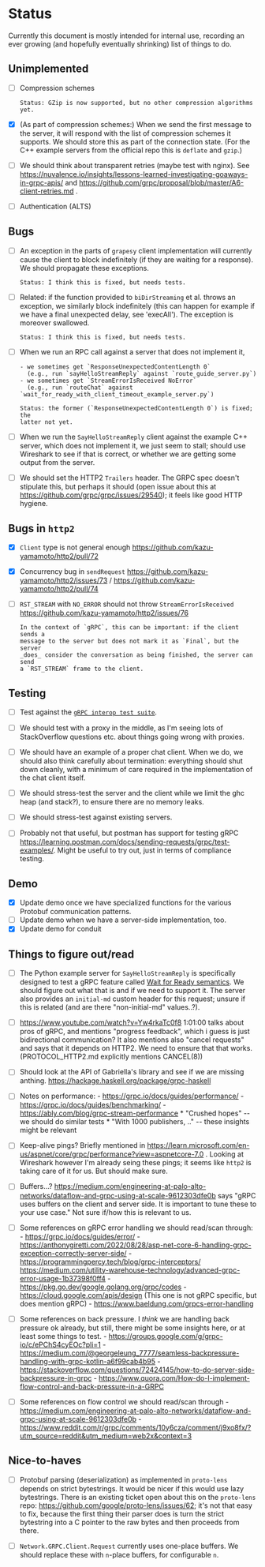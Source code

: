 # Status

Currently this document is mostly intended for internal use, recording an
ever growing (and hopefully eventually shrinking) list of things to do.

## Unimplemented

- [ ] Compression schemes

      Status: GZip is now supported, but no other compression algorithms yet.

- [X] (As part of compression schemes:) When we send the first message to the
      server, it will respond with the list of compression schemes it supports.
      We should store this as part of the connection state. (For the C++ example
      servers from the official repo this is `deflate` and `gzip`.)

- [ ] We should think about transparent retries (maybe test with nginx).
      See https://nuvalence.io/insights/lessons-learned-investigating-goaways-in-grpc-apis/
      and https://github.com/grpc/proposal/blob/master/A6-client-retries.md .

- [ ] Authentication (ALTS)

## Bugs

- [ ] An exception in the parts of `grapesy` client implementation will
      currently cause the client to block indefinitely (if they are waiting for
      a response). We should propagate these exceptions.

      Status: I think this is fixed, but needs tests.

- [ ] Related: if the function provided to `biDirStreaming` et al. throws
      an exception, we similarly block indefinitely (this can happen for example
      if we have a final unexpected delay, see 'execAll'). The exception is
      moreover swallowed.

      Status: I think this is fixed, but needs tests.

- [ ] When we run an RPC call against a server that does not implement it,

      - we sometimes get `ResponseUnexpectedContentLength 0`
        (e.g., run `sayHelloStreamReply` against `route_guide_server.py`)
      - we sometimes get `StreamErrorIsReceived NoError`
        (e.g., run `routeChat` against `wait_for_ready_with_client_timeout_example_server.py`)

      Status: the former (`ResponseUnexpectedContentLength 0`) is fixed; the
      latter not yet.

- [ ] When we run the `SayHelloStreamReply` client against the example C++
      server, which does not implement it, we just seem to stall; should use
      Wireshark to see if that is correct, or whether we are getting some output
      from the server.

- [ ] We should set the HTTP2 `Trailers` header. The GRPC spec doesn't stipulate
      this, but perhaps it should (open issue about this at
      https://github.com/grpc/grpc/issues/29540); it feels like good HTTP
      hygiene.

## Bugs in `http2`

- [x] `Client` type is not general enough
      https://github.com/kazu-yamamoto/http2/pull/72

- [x] Concurrency bug in `sendRequest`
      https://github.com/kazu-yamamoto/http2/issues/73 /
      https://github.com/kazu-yamamoto/http2/pull/74

- [ ] `RST_STREAM` with `NO_ERROR` should not throw `StreamErrorIsReceived`
      https://github.com/kazu-yamamoto/http2/issues/76

      In the context of `gRPC`, this can be important: if the client sends a
      message to the server but does not mark it as `Final`, but the server
      _does_ consider the conversation as being finished, the server can send
      a `RST_STREAM` frame to the client.

## Testing

- [ ] Test against the
      [`gRPC interop test suite`](https://github.com/grpc/grpc/blob/master/doc/interop-test-descriptions.md).

- [ ] We should test with a proxy in the middle, as I'm seeing lots of
      StackOverflow questions etc. about things going wrong with proxies.

- [ ] We should have an example of a proper chat client. When we do, we should
      also think carefully about termination: everything should shut down
      cleanly, with a minimum of care required in the implementation of the
      chat client itself.

- [ ] We should stress-test the server and the client while we limit the ghc
      heap (and stack?), to ensure there are no memory leaks.

- [ ] We should stress-test against existing servers.

- [ ] Probably not that useful, but postman has support for testing gRPC
      https://learning.postman.com/docs/sending-requests/grpc/test-examples/.
      Might be useful to try out, just in terms of compliance testing.

## Demo

- [X] Update demo once we have specialized functions for the various
      Protobuf communication patterns.
- [ ] Update demo when we have a server-side implementation, too.
- [X] Update demo for conduit

## Things to figure out/read

- [ ] The Python example server for `SayHelloStreamReply`
      is specifically designed to test a gRPC feature called
      [Wait for Ready semantics](https://github.com/grpc/grpc/blob/master/doc/wait-for-ready.md).
      We should figure out what that is and if we need to support it.
      The server also provides an `initial-md` custom header for this request;
      unsure if this is related (and are there "non-initial-md" values..?).

- [ ] https://www.youtube.com/watch?v=Yw4rkaTc0f8 1:01:00 talks about pros of
      gRPC, and mentions "progress feedback", which i guess is just
      bidirectional communication? It also mentions also "cancel requests" and
      says that it depends on HTTP2. We need to ensure that that works.
      (PROTOCOL_HTTP2.md explicitly mentions CANCEL(8))

- [ ] Should look at the API of Gabriella's library and see if we are missing
      anthing. https://hackage.haskell.org/package/grpc-haskell

- [ ] Notes on performance:
      - https://grpc.io/docs/guides/performance/
      - https://grpc.io/docs/guides/benchmarking/
      - https://ably.com/blog/grpc-stream-performance
        * "Crushed hopes" -- we should do similar tests
        * "With 1000 publishers, .." -- these insights might be relevant

- [ ] Keep-alive pings?
      Briefly mentioned in https://learn.microsoft.com/en-us/aspnet/core/grpc/performance?view=aspnetcore-7.0 .
      Looking at Wireshark however I'm already seing these pings; it seems
      like `http2` is taking care of it for us. But should make sure.

- [ ] Buffers...?
      https://medium.com/engineering-at-palo-alto-networks/dataflow-and-grpc-using-at-scale-9612303dfe0b
      says "gRPC uses buffers on the client and server side. It is important to
      tune these to your use case." Not sure if/how this is relevant to us.

- [ ] Some references on gRPC error handling we should read/scan through:
      - https://grpc.io/docs/guides/error/
      - https://anthonygiretti.com/2022/08/28/asp-net-core-6-handling-grpc-exception-correctly-server-side/
      - https://programmingpercy.tech/blog/grpc-interceptors/
  https://medium.com/utility-warehouse-technology/advanced-grpc-error-usage-1b37398f0ff4
      - https://pkg.go.dev/google.golang.org/grpc/codes
      - https://cloud.google.com/apis/design
        (This one is not gRPC specific, but does mention gRPC)
      - https://www.baeldung.com/grpcs-error-handling

- [ ] Some references on back pressure.
      I _think_ we are handling back pressure ok already, but still, there
      might be some insights here, or at least some things to test.
      - https://groups.google.com/g/grpc-io/c/ePChS4cyEOc?pli=1
      - https://medium.com/@georgeleung_7777/seamless-backpressure-handling-with-grpc-kotlin-a6f99cab4b95
      - https://stackoverflow.com/questions/72424145/how-to-do-server-side-backpressure-in-grpc
      - https://www.quora.com/How-do-I-implement-flow-control-and-back-pressure-in-a-GRPC

- [ ] Some references on flow control we should read/scan through
      - https://medium.com/engineering-at-palo-alto-networks/dataflow-and-grpc-using-at-scale-9612303dfe0b
      - https://www.reddit.com/r/grpc/comments/10y6cza/comment/j9xo8fx/?utm_source=reddit&utm_medium=web2x&context=3

## Nice-to-haves

- [ ] Protobuf parsing (deserialization) as implemented in `proto-lens`
      depends on strict bytestrings. It would be nicer if this would use
      lazy bytestrings. There is an existing ticket open about this
      on the `proto-lens` repo: https://github.com/google/proto-lens/issues/62;
      it's not that easy to fix, because the first thing their parser does is
      turn the strict bytestring into a C pointer to the raw bytes and then
      proceeds from there.

- [ ] `Network.GRPC.Client.Request` currently uses one-place buffers. We should
      replace these with `n`-place buffers, for configurable `n`.

